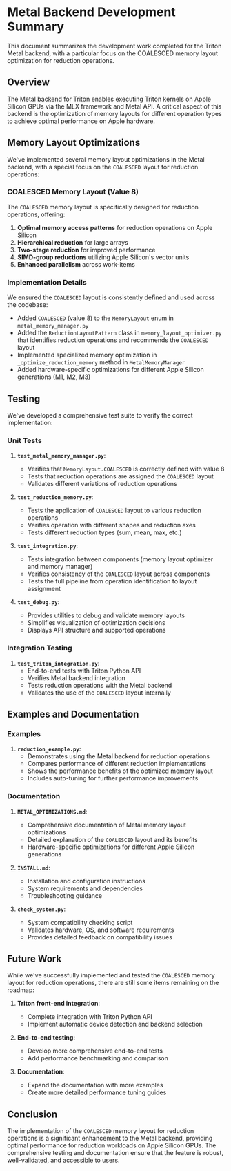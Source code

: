 # Metal Backend Development Summary

This document summarizes the development work completed for the Triton Metal backend, with a particular focus on the COALESCED memory layout optimization for reduction operations.

## Overview

The Metal backend for Triton enables executing Triton kernels on Apple Silicon GPUs via the MLX framework and Metal API. A critical aspect of this backend is the optimization of memory layouts for different operation types to achieve optimal performance on Apple hardware.

## Memory Layout Optimizations

We've implemented several memory layout optimizations in the Metal backend, with a special focus on the `COALESCED` layout for reduction operations:

### COALESCED Memory Layout (Value 8)

The `COALESCED` memory layout is specifically designed for reduction operations, offering:

1. **Optimal memory access patterns** for reduction operations on Apple Silicon
2. **Hierarchical reduction** for large arrays
3. **Two-stage reduction** for improved performance
4. **SIMD-group reductions** utilizing Apple Silicon's vector units
5. **Enhanced parallelism** across work-items

### Implementation Details

We ensured the `COALESCED` layout is consistently defined and used across the codebase:

- Added `COALESCED` (value 8) to the `MemoryLayout` enum in `metal_memory_manager.py`
- Added the `ReductionLayoutPattern` class in `memory_layout_optimizer.py` that identifies reduction operations and recommends the `COALESCED` layout
- Implemented specialized memory optimization in `_optimize_reduction_memory` method in `MetalMemoryManager`
- Added hardware-specific optimizations for different Apple Silicon generations (M1, M2, M3)

## Testing

We've developed a comprehensive test suite to verify the correct implementation:

### Unit Tests

1. **`test_metal_memory_manager.py`**:
   - Verifies that `MemoryLayout.COALESCED` is correctly defined with value 8
   - Tests that reduction operations are assigned the `COALESCED` layout
   - Validates different variations of reduction operations

2. **`test_reduction_memory.py`**:
   - Tests the application of `COALESCED` layout to various reduction operations
   - Verifies operation with different shapes and reduction axes
   - Tests different reduction types (sum, mean, max, etc.)

3. **`test_integration.py`**:
   - Tests integration between components (memory layout optimizer and memory manager)
   - Verifies consistency of the `COALESCED` layout across components
   - Tests the full pipeline from operation identification to layout assignment

4. **`test_debug.py`**:
   - Provides utilities to debug and validate memory layouts
   - Simplifies visualization of optimization decisions
   - Displays API structure and supported operations

### Integration Testing

1. **`test_triton_integration.py`**:
   - End-to-end tests with Triton Python API
   - Verifies Metal backend integration
   - Tests reduction operations with the Metal backend
   - Validates the use of the `COALESCED` layout internally

## Examples and Documentation

### Examples

1. **`reduction_example.py`**:
   - Demonstrates using the Metal backend for reduction operations
   - Compares performance of different reduction implementations
   - Shows the performance benefits of the optimized memory layout
   - Includes auto-tuning for further performance improvements

### Documentation

1. **`METAL_OPTIMIZATIONS.md`**:
   - Comprehensive documentation of Metal memory layout optimizations
   - Detailed explanation of the `COALESCED` layout and its benefits
   - Hardware-specific optimizations for different Apple Silicon generations

2. **`INSTALL.md`**:
   - Installation and configuration instructions
   - System requirements and dependencies
   - Troubleshooting guidance

3. **`check_system.py`**:
   - System compatibility checking script
   - Validates hardware, OS, and software requirements
   - Provides detailed feedback on compatibility issues

## Future Work

While we've successfully implemented and tested the `COALESCED` memory layout for reduction operations, there are still some items remaining on the roadmap:

1. **Triton front-end integration**:
   - Complete integration with Triton Python API
   - Implement automatic device detection and backend selection

2. **End-to-end testing**:
   - Develop more comprehensive end-to-end tests
   - Add performance benchmarking and comparison

3. **Documentation**:
   - Expand the documentation with more examples
   - Create more detailed performance tuning guides

## Conclusion

The implementation of the `COALESCED` memory layout for reduction operations is a significant enhancement to the Metal backend, providing optimal performance for reduction workloads on Apple Silicon GPUs. The comprehensive testing and documentation ensure that the feature is robust, well-validated, and accessible to users. 